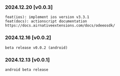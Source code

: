 ### 2024.12.20 [v0.0.3]

```
feat(ios): implement ios version v3.3.1
feat(docs): actionscript documentation https://docs.airnativeextensions.com/docs/odeeosdk/
```

### 2024.12.16 [v0.0.2]

```
beta release v0.0.2 (android)
```

### 2024.12.13 [v0.0.1]

```
android beta release
```

